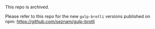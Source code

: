 This repo is archived.

Please refer to this repo for the new `gulp-brotli` versions published on npm: https://github.com/seznam/gulp-brotli
